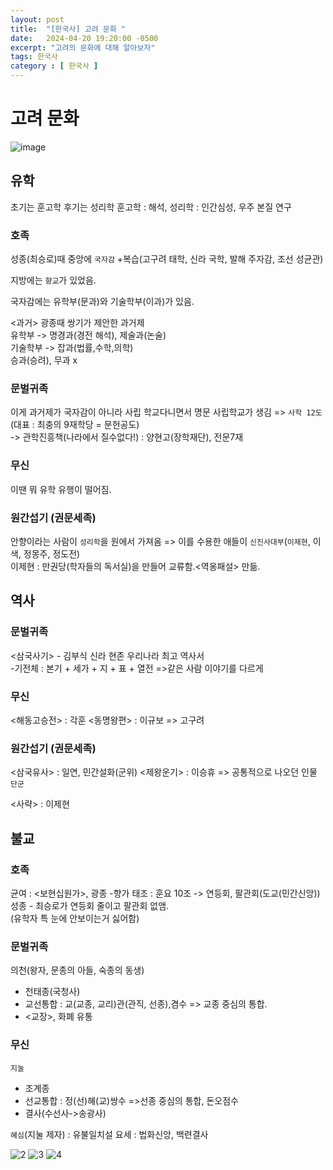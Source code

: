 ```yaml
---
layout: post
title:  "[한국사] 고려 문화 "
date:   2024-04-20 19:20:00 -0500
excerpt: "고려의 문화에 대해 알아보자"
tags: 한국사
category : [ 한국사 ]
---
```

 
# 고려 문화

<img src="https://i.ibb.co/2t5529V/image.png" alt="image" border="0">

## 유학

초기는 훈고학 후기는 성리학
훈고학 : 해석, 성리학 : 인간심성, 우주 본질 연구

### 호족

성종(최승로)때 중앙에 `국자감`
+복습(고구려 태학, 신라 국학, 발해 주자감, 조선 성균관)  

지방에는 `향교`가 있었음.

국자감에는 유학부(문과)와 기술학부(이과)가 있음.  

<과거> 광종때 쌍기가 제안한 과거제  
유학부 -> 명경과(경전 해석), 제술과(논술)  
기술학부 -> 잡과(법률,수학,의학)  
승과(승려), 무과 x  

### 문벌귀족

이게 과거제가 국자감이 아니라 사립 학교다니면서 명문 사립학교가 생김 => `사학 12도`(대표 : 최충의 9재학당 = 문헌공도)  
-> 관학진흥책(나라에서 질수없다!) : 양현고(장학재단), 전문7재 

### 무신

이땐 뭐 유학 유행이 떨어짐.

### 원간섭기 (권문세족)

안향이라는 사람이 `성리학`을 원에서 가져옴
=> 이를 수용한 애들이 `신진사대부`(`이제현`, 이색, 정몽주, 정도전)  
이제현 : 만권당(학자들의 독서실)을 만들어 교류함.<역옹패설> 만듦.  

## 역사

### 문벌귀족

<삼국사기> - 김부식 신라 현존 우리나라 최고 역사서  
  -기전체 : 본기 + 세가 + 지 + 표 + 열전 =>같은 사람 이야기를 다르게  

### 무신

<해동고승전> : 각훈
<동명왕편> : 이규보 => 고구려

### 원간섭기 (권문세족)

<삼국유사> : 일연, 민간설화(군위)
<제왕운기> : 이승휴
=> 공통적으로 나오던 인물 `단군`  

<사략> : 이제현

## 불교

### 호족

균여 : <보현십원가>, 광종 -향가
태조 : 훈요 10조 -> 연등회, 팔관회(도교(민간신앙))  
성종 - 최승로가 연등회 줄이고 팔관회 없앰.  
(유학자 특 눈에 안보이는거 싫어함)

### 문벌귀족

의천(왕자, 문종의 아들, 숙종의 동생) 
- 천태종(국청사)
- 교선통합 : 교(교종, 교리)관(관직, 선종),겸수 => 교종 중심의 통합.
- <교장>, 화폐 유통

### 무신

`지눌` 
- 조계종
- 선교통합 : 정(선)혜(교)쌍수 =>선종 중심의 통합, 돈오점수  
- 결사(수선사->송광사)

`혜심`(지눌 제자) : 유불일치설
요세 : 법화신앙, 백련결사

<img src="https://i.ibb.co/Rys66Qf/2.png" alt="2" border="0">

<img src="https://i.ibb.co/D4sfp4J/3.png" alt="3" border="0">

<img src="https://i.ibb.co/9b5DWhK/4.png" alt="4" border="0">

